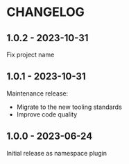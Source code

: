CHANGELOG
=========

1.0.2 - 2023-10-31
------------------

Fix project name

1.0.1 - 2023-10-31
------------------

Maintenance release:

- Migrate to the new tooling standards
- Improve code quality

1.0.0 - 2023-06-24
------------------

Initial release as namespace plugin
